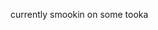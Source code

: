 
currently smookin on some tooka

<!---
Jimbuzas/Jimbuzas is a ✨ special ✨ repository because its `README.md` (this file) appears on your GitHub profile.
You can click the Preview link to take a look at your changes.
--->
